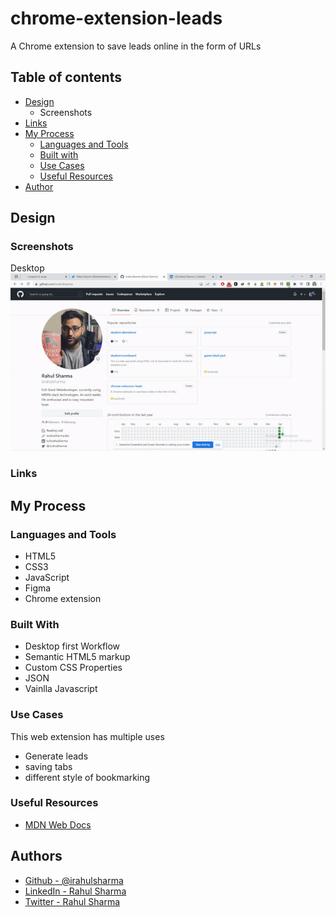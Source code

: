 # chrome-extension-leads
A Chrome extension to save leads online in the form of URLs
## Table of contents
* [Design](https://github.com/israhulsharma/chrome-extension-leads/tree/main#design)
  * Screenshots 
* [Links](https://github.com/israhulsharma/chrome-extension-leads/tree/main#links)
* [My Process](https://github.com/israhulsharma/chrome-extension-leads/tree/main#my-process) 
  * [Languages and Tools](https://github.com/israhulsharma/chrome-extension-leads/tree/main#languages-and-tools)
  * [Built with](https://github.com/israhulsharma/chrome-extension-leads/tree/main#built-with)
  * [Use Cases](https://github.com/israhulsharma/chrome-extension-leads/tree/main#use-cases)
  * [Useful Resources](https://github.com/israhulsharma/chrome-extension-leads/tree/main#useful-resources)
* [Author](https://github.com/israhulsharma/chrome-extension-leads/tree/main#author)
## Design
### Screenshots
Desktop
![](https://github.com/israhulsharma/chrome-extension-leads/blob/main/chrome-extension-demo.gif)

### Links

## My Process
### Languages and Tools
- HTML5
- CSS3
- JavaScript
- Figma
- Chrome extension 

### Built With
- Desktop first Workflow
- Semantic HTML5 markup
- Custom CSS Properties
- JSON
- Vainlla Javascript

### Use Cases
This web extension has multiple uses
- Generate leads 
- saving tabs
- different style of bookmarking

### Useful Resources
- [MDN Web Docs](https://developer.mozilla.org/en-US/)

## Authors
- [Github - @irahulsharma](https://www.github.com/irahulsharma)
- [LinkedIn - Rahul Sharma](https://www.linkedin.com/in/irahulsharma)
- [Twitter - Rahul Sharma](www.twitter.com/irahulsharma)



